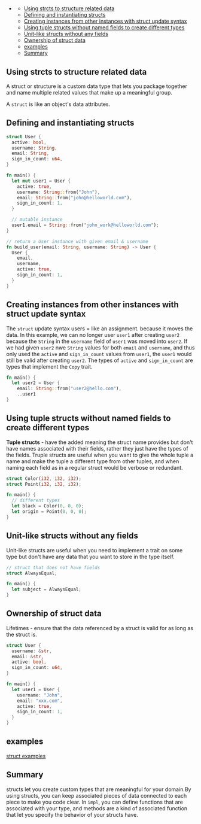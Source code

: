 #

- [](#)
  - [Using strcts to structure related data](#using-strcts-to-structure-related-data)
  - [Defining and instantiating structs](#defining-and-instantiating-structs)
  - [Creating instances from other instances with struct update syntax](#creating-instances-from-other-instances-with-struct-update-syntax)
  - [Using tuple structs without named fields to create different types](#using-tuple-structs-without-named-fields-to-create-different-types)
  - [Unit-like structs without any fields](#unit-like-structs-without-any-fields)
  - [Ownership of struct data](#ownership-of-struct-data)
  - [examples](#examples)
  - [Summary](#summary)

## Using strcts to structure related data

A struct or structure is a custom data type that lets you package together and name multiple related values that make up a meaningful group.

A `struct` is like an object's data attributes.

## Defining and instantiating structs

```rust
struct User {
  active: bool,
  username: String,
  email: String,
  sign_in_count: u64,
}

fn main() {
  let mut user1 = User {
    active: true,
    username: String::from("John"),
    email: String::from("john@helloworld.com"),
    sign_in_count: 1,
  }

  // mutable instance
  user1.email = String::from("john_work@helloworld.com");
}

// return a User instance with given email & username
fn build_user(email: String, username: String) -> User {
  User {
    email,
    username,
    active: true,
    sign_in_count: 1,
  }
}
```

## Creating instances from other instances with struct update syntax

The `struct` update syntax users = like an assignment. because it moves the data.
In this example, we can no longer user `user1` after creating `user2` because the `String` in the `username` field of `user1` was moved into `user2`.
If we had given `user2` nwe `String` values for both `email` and `username`, and thus only used the `active` and `sign_in_count` values from `user1`, the `user1` would still be valid after creating `user2`.
The types of `active` and `sign_in_count` are types that implement the `Copy` trait.

```rust
fn main() {
  let user2 = User {
    email: String::from("user2@hello.com"),
    ..user1
}
```

## Using tuple structs without named fields to create different types

**Tuple structs** - have the added meaning the struct name provides but don't have names associated with their fields, rather they just have the types of the fields.
Truple structs are useful when you want to give the whole tuple a name and make the tuple a different type from other tuples, and when naming each field as in a regular struct would be verbose or redundant.

```rust
struct Color(i32, i32, i32);
struct Point(i32, i32, i32);

fn main() {
  // different types
  let black = Color(0, 0, 0);
  let origin = Point(0, 0, 0);
}
```

## Unit-like structs without any fields

Unit-like structs are useful when you need to implement a trait on some type but don't have any data that you want to store in the type itself.

```rust
// struct that does not have fields
struct AlwaysEqual;

fn main() {
  let subject = AlwaysEqual;
}
```

## Ownership of struct data

Lifetimes - ensure that the data referenced by a struct is valid for as long as the struct is.

```rust
struct User {
  username: &str,
  email: &str,
  active: bool,
  sign_in_count: u64,
}

fn main() {
  let user1 = User {
    username: "John",
    email: "xxx.com",
    active: true,
    sign_in_count: 1,
  }
}
```

## examples

[struct examples](./rectangles/)

## Summary

structs let you create custom types that are meaningful for your domain.By using structs, you can keep associated pieces of data connected to each piece to make you code clear. In `impl`, you can define functions that are associated with your type, and methods are a kind of associated function that let you specify the behavior of your structs have.
